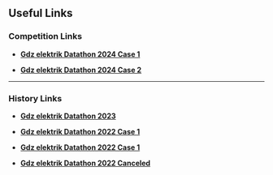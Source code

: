 ## Useful Links

### Competition Links

- **[Gdz elektrik Datathon 2024 Case 1](https://www.kaggle.com/competitions/gdz-elektrik-datathon/)**

- **[Gdz elektrik Datathon 2024 Case 2](https://www.kaggle.com/competitions/gdz-elektrik-datathon-2024)**

------


### History Links 

- **[Gdz elektrik Datathon 2023](https://www.kaggle.com/competitions/gdz-elektrik-datathon-2023)**

- **[Gdz elektrik Datathon 2022 Case 1](https://www.kaggle.com/competitions/2022gdz22-datathon-case-1/overview)**

- **[Gdz elektrik Datathon 2022 Case 1](https://www.kaggle.com/competitions/gdz22-datathon-case-2-v3)**

- **[Gdz elektrik Datathon 2022 Canceled](https://www.kaggle.com/competitions/2022gdz22-datathon-case-2/overview)**

